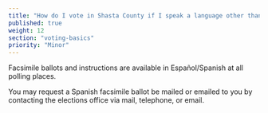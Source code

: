 ```yaml
---
title: "How do I vote in Shasta County if I speak a language other than English?"
published: true
weight: 12
section: "voting-basics"
priority: "Minor"
---
```


Facsimile ballots and instructions are available in Español/Spanish at all polling places.  

You may request a Spanish facsimile ballot be mailed or emailed to you by contacting the elections office via mail, telephone, or email.
